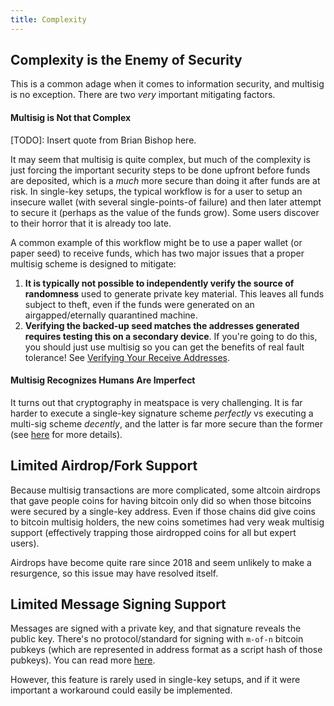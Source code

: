```yaml
---
title: Complexity
---
```



## Complexity is the Enemy of Security
This is a common adage when it comes to information security, and multisig is no exception.
There are two *very* important mitigating factors.

#### Multisig is Not that Complex
[TODO]: Insert quote from Brian Bishop here.

It may seem that multisig is quite complex, but much of the complexity is just forcing the important security steps to be done upfront before funds are deposited, which is a *much* more secure than doing it after funds are at risk.
In single-key setups, the typical workflow is for a user to setup an insecure wallet (with several single-points-of failure) and then later attempt to secure it (perhaps as the value of the funds grow).
Some users discover to their horror that it is already too late.

A common example of this workflow might be to use a paper wallet (or paper seed) to receive funds, which has two major issues that a proper multisig scheme is designed to mitigate:
1. **It is typically not possible to independently verify the source of randomness** used to generate private key material.
This leaves all funds subject to theft, even if the funds were generated on an airgapped/eternally quarantined machine.
1. **Verifying the backed-up seed matches the addresses generated requires testing this on a secondary device**.
If you're going to do this, you should just use multisig so you can get the benefits of real fault tolerance!
See [Verifying Your Receive Addresses](verify-receive-address/).

#### Multisig Recognizes Humans Are Imperfect
It turns out that cryptography in meatspace is very challenging.
It is far harder to execute a single-key signature scheme *perfectly* vs executing a multi-sig scheme *decently*, and the latter is far more secure than the former (see [here](/why-multisig) for more details).

## Limited Airdrop/Fork Support
Because multisig transactions are more complicated, some altcoin airdrops that gave people coins for having bitcoin only did so when those bitcoins were secured by a single-key address.
Even if those chains did give coins to bitcoin multisig holders, the new coins sometimes had very weak multisig support (effectively trapping those airdropped coins for all but expert users).

Airdrops have become quite rare since 2018 and seem unlikely to make a resurgence, so this issue may have resolved itself.

## Limited Message Signing Support
Messages are signed with a private key, and that signature reveals the public key.
There's no protocol/standard for signing with `m-of-n` bitcoin pubkeys (which are represented in address format as a script hash of those pubkeys).
You can read more [here](https://github.com/spesmilo/electrum/issues/2408).

However, this feature is rarely used in single-key setups, and if it were important a workaround could easily be implemented.
